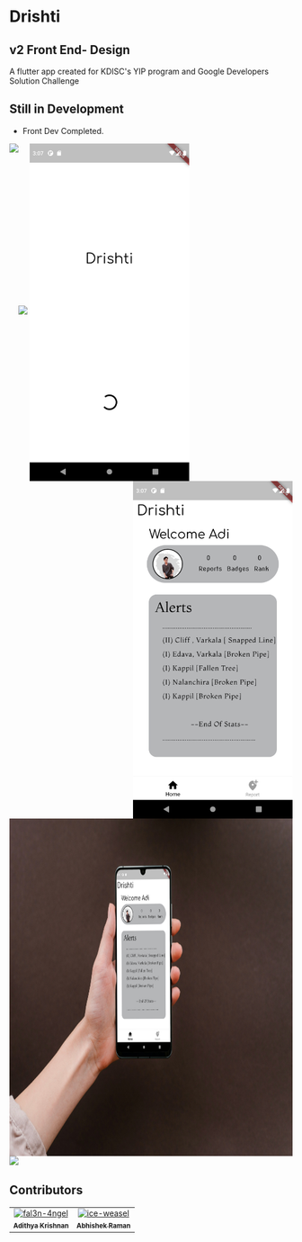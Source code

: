 # Drishti 
## v2 Front End- Design

A flutter app created for KDISC's YIP program and Google Developers Solution Challenge

## Still in Development
-  Front Dev Completed.

<img src="https://user-images.githubusercontent.com/73097560/115834477-dbab4500-a447-11eb-908a-139a6edaec5c.gif"></a>
<img align='left' width src="https://github.com/Friendly-Neighbourhood-Tekys/Drishti/blob/Front-end-V2/screenshots/Screen%20Rec.gif" width="300" height="600"></a>
<img align='center' width src="https://github.com/Friendly-Neighbourhood-Tekys/Drishti/blob/Front-end-V2/screenshots/Screenshot_1647077837.png" width="300" height="600"></a>
<img align='right' width src="https://github.com/Friendly-Neighbourhood-Tekys/Drishti/blob/Front-end-V2/screenshots/Screenshot_1647077846.png" width="300" height="600"></a>

<img align='center' src="https://github.com/Friendly-Neighbourhood-Tekys/Drishti/blob/Front-end-V2/screenshots/3.png" width="800" height="600"></a>
<img src="https://user-images.githubusercontent.com/73097560/115834477-dbab4500-a447-11eb-908a-139a6edaec5c.gif"></a>

## Contributors

<!-- readme: fal3n-4ngel,collaborators,ice-weasel,contributors -start -->
<table>
<tr>
    <td align="center">
        <a href="https://github.com/fal3n-4ngel">
            <img src="https://avatars.githubusercontent.com/u/79042374?v=4" width="100;" alt="fal3n-4ngel"/>
            <br />
            <sub><b>Adithya Krishnan</b></sub>
        </a>
    </td>
    <td align="center">
        <a href="https://github.com/ice-weasel">
            <img src="https://avatars.githubusercontent.com/u/93714446?v=4" width="100;" alt="ice-weasel"/>
            <br />
            <sub><b>Abhishek Raman</b></sub>
        </a>
    </td></tr>
</table>
<!-- readme: fal3n-4ngel,collaborators,ice-weasel,contributors -end -->
